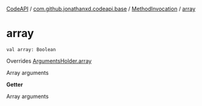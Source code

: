 [CodeAPI](../../index.md) / [com.github.jonathanxd.codeapi.base](../index.md) / [MethodInvocation](index.md) / [array](.)

# array

`val array: Boolean`

Overrides [ArgumentsHolder.array](../-arguments-holder/array.md)

Array arguments

**Getter**

Array arguments

